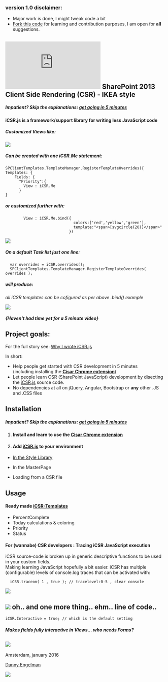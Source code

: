### version 1.0 disclaimer:
* Major work is done, I might tweak code a bit
* [Fork this code](https://github.com/365SI/iCSR#fork-destination-box) for learning and contribution purposes, I am open for **all** suggestions.

## ![](https://365csi.nl/iCSR/ipcountlogo/index.php) SharePoint 2013 Client Side Rendering (CSR) - IKEA style

##### Impatient? Skip the explanations: [get going in 5 minutes](CSR-5-minute-quickstart.md)

#### iCSR.js is a framework/support library for writing **less** JavaScript code

##### Customized Views like:

![](http://i.imgur.com/ZUNgWGh.jpg)

##### Can be created with one **iCSR.Me** statement:

    SPClientTemplates.TemplateManager.RegisterTemplateOverrides({
    Templates: {
        Fields: {
          "Priority":{
            View : iCSR.Me
          }
    }

##### or customized further with:

            View : iCSR.Me.bind({
                                  colors:['red','yellow','green'],
					              template:"<span>[svgcircle(20)]</span>"
            					})

![](http://i.imgur.com/pOMU6YW.jpg)  

##### On a default Task list just one line:

      var overrides = iCSR.overrides();
      SPClientTemplates.TemplateManager.RegisterTemplateOverrides( overrides );

##### will produce:

*all iCSR templates can be cofigured as per above .bind() example*

![](http://i.imgur.com/oxedw2u.jpg)

##### *{Haven't had time yet for a 5 minute video}*

## Project goals:

For the full story see: [Why I wrote iCSR.js](iCSR-why-it-was-developed.md)

In short:

* Help people get started with CSR development in 5 minutes  
(including installing the [**Cisar Chrome extension**](https://chrome.google.com/webstore/detail/cisar/nifbdojdggkboiifaklkamfpjcmgafpo?hl=en))
* Let people learn CSR (SharePoint JavaScript) development by disecting the [iCSR.js](./iCSR.js) source code.
* No dependencies at all on jQuery, Angular, Bootstrap or **any** other .JS and .CSS files

## Installation

##### Impatient? Skip the explanations: [get going in 5 minutes](CSR-5-minute-quickstart.md)

1. #### Install and learn to use the [Cisar Chrome extension](https://chrome.google.com/webstore/detail/cisar/nifbdojdggkboiifaklkamfpjcmgafpo?hl=en)

2. #### Add [iCSR.js](./iCSR.js) to your environment

* [In the Style Library](./documentation/)

* In the MasterPage

* Loading from a CSR file

## Usage

#### Ready made [iCSR-Templates](iCSR-Templates.md)

* PercentComplete
* Today calculations & coloring
* Priority
* Status

#### For (wannabe) CSR developers : Tracing iCSR JavaScript execution

iCSR source-code is broken up in generic descriptive functions to be used in your custom fields.  
Making learning JavaScript hopefully a bit easier.
iCSR has multiple (configurable) levels of console.log traces that can be activated with:

      iCSR.traceon( 1 , true ); // tracelevel:0-5 , clear console


![](http://i.imgur.com/NkVJTL7.jpg)

## ![](http://th.downloadblog.it/h57RNZTWa_IIoH3Y9fs71eZKLwI=/64x64/http://media.downloadblog.it/e/e64/steve-jobs-apple.jpg) oh.. and one more thing.. ehm.. line of code..

    iCSR.Interactive = true; // which is the default setting

##### Makes fields fully interactive in Views... who needs Forms?

![](http://i.imgur.com/TKbGDpS.jpg)
----------

Amsterdam, january 2016

[Danny Engelman](mailto:danny@engelman.nl)



![](http://i.imgur.com/oxedw2u.jpg)
